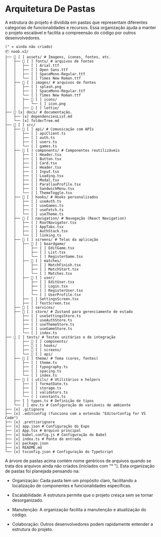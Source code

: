 # Arquitetura De Pastas

A estrutura do projeto é dividida em pastas que representam diferentes categorias de funcionalidades e recursos. Essa organização ajuda a manter o projeto escalável e facilita a compreensão do código por outros desenvolvedores.

    (° = ainda não criado)
    📦 noob.v2/
    ├── 📂 [ ] assets/ # Imagens, ícones, fontes, etc.
    │   ├── 📂 [ ] fonts/ # arquivos de fontes
    │   │   ├── [ ] Arial.ttf
    │   │   ├── [ ] Open Sans.ttf
    │   │   ├── [ ] SpaceMono-Regular.ttf
    │   │   └── [ ] Times New Roman.ttf
    │   ├── 📂 [ ] images/ # arquivos de fontes
    │   │   ├── [ ] splash.png
    │   │   ├── [ ] SpaceMono-Regular.ttf
    │   │   └── [ ] Times New Roman.ttf
    │   │   ├── 📂 [ ] icons/
    │   │   │   └── [ ] icon.png
    │   │   ├── 📂 [ ] lottie/
    ├── 📂 [x] docs/ # documentação.
    │   ├── [x] dependenciesList.md
    │   └── [x] folderTree.md
    ├── 📂 [ ] src/
    │   ├── 📂 [ ] api/ # Comunicação com APIs
    │   │   ├── [ ] apiClient.ts
    │   │   ├── [ ] auth.ts
    │   │   ├── [ ] users.ts
    │   │   └── [ ] games.ts
    │   ├── 📂 [ ] components/ # Componentes reutilizáveis
    │   │   ├── [ ] Header.tsx
    │   │   ├── [ ] Button.tsx
    │   │   ├── [ ] Card.tsx
    │   │   ├── [ ] Header.tsx
    │   │   ├── [ ] Input.tsx
    │   │   ├── [ ] Loading.tsx
    │   │   ├── [ ] Modal.tsx
    │   │   ├── [ ] ParallaxProfile.tsx
    │   │   ├── [ ] SandwichMenu.tsx
    │   │   └── [ ] ThemeToggle.tsx
    │   ├── 📂 [ ] hooks/ # Hooks personalizados
    │   │   ├── [ ] useAuth.ts
    │   │   ├── [ ] useGames.ts
    │   │   ├── [ ] useFetch.ts
    │   │   └── [ ] useTheme.ts
    │   ├── 📂 [ ] navigation/ # Navegação (React Navigation)
    │   │   ├── [ ] RootNavigator.tsx
    │   │   ├── [ ] AppTabs.tsx
    │   │   ├── [ ] AuthStack.tsx
    │   │   └── [ ] linking.ts
    │   ├── 📂 [ ] screens/ # Telas da aplicação
    │   │   ├── 📂 [ ] boardgame/
    │   │   │   ├── [ ] EditGame.tsx
    │   │   │   ├── [ ] List.tsx
    │   │   │   └── [ ] RegisterGame.tsx
    │   │   ├── 📂 [ ] matches/
    │   │   │   ├── [ ] MatchFinish.tsx
    │   │   │   ├── [ ] MatchStart.tsx
    │   │   │   └── [ ] Matches.tsx
    │   │   ├── 📂 [ ] user/
    │   │   │   ├── [ ] EditUser.tsx
    │   │   │   ├── [ ] Login.tsx
    │   │   │   ├── [ ] RegisterUser.tsx
    │   │   │   └── [ ] UserProfile.tsx
    │   │   ├── [ ] SettingsScreen.tsx
    │   │   ├── [ ] TestScreen.tsx
    │   ├── 📂 [ ] services/
    │   ├── 📂 [ ] store/ # Zustand para gerenciamento de estado
    │   │   ├── [ ] useSettingsStore.ts
    │   │   ├── [ ] useAuthStore.ts
    │   │   ├── [ ] useThemeStore.ts
    │   │   ├── [ ] useGameStore.ts
    │   │   └── [ ] index.ts
    ├── 📂 [ ] tests/ # Testes unitários e de integração
    │   │   ├── 📂 [ ] components/
    │   │   ├── 📂 [ ] hooks/
    │   │   ├── 📂 [ ] screens/
    │   │   └── 📂 [ ] api/
    │   ├── 📂 [ ] theme/ # Tema (cores, fontes)
    │   │   ├── [ ] theme.ts
    │   │   ├── [ ] typography.ts
    │   │   ├── [ ] spacing.ts
    │   │   └── [ ] index.ts
    │   ├── 📂 [ ] utils/ # Utilitários e helpers
    │   │   ├── [ ] formatDate.ts
    │   │   ├── [ ] storage.ts
    │   │   ├── [ ] validators.ts
    │   │   └── [ ] constants.ts
    │   ├── [ ] types.ts # Definição de tipos
    │   └── [ ] env.ts # Configuração de variáveis de ambiente
    ├── [x] .gitignore
    ├── [x] .editconfig (funciona com a extensão "EditorConfig for VS Code")
    ├── [x] .prettierignore
    ├── [x] app.json # Configuração do Expo
    ├── [x] App.tsx # Arquivo principal
    ├── [x] babel.config.js # Configuração do Babel
    ├── [x] index.ts # Ponto de entrada
    ├── [x] package.json
    ├── [x] README.md
    └── [x] tsconfig.json # Configuração do TypeScript

A árvore de pastas acima contém nome geréricos de arquivos quando se trata dos arquivos ainda não criados (iniciados com "° "). Esta organização de pastas foi planejada pensando na:

- Organização: Cada pasta tem um propósito claro, facilitando a localização de componentes e funcionalidades específicas.

- Escalabilidade: A estrutura permite que o projeto cresça sem se tornar desorganizado.

- Manutenção: A organização facilita a manutenção e atualização do código.

- Colaboração: Outros desenvolvedores podem rapidamente entender a estrutura do projeto.
